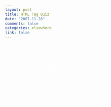 ```yaml
--- 
layout: post
title: HTML Tag Quiz
date: "2007-11-28"
comments: false
categories: elsewhere
link: false
---
```

<a id="mingle2_badge" href="http://www.justsayhi.com/bb/html_quiz" style="display: block; background:url(http://assets.justsayhi.com/badges/844/176/html_elements.xypmk29skw.jpg) no-repeat top left; height: 147px; width: 335px; text-decoration: none; color: #fff;"><strong id="mingle2_badge_score" style="display: block; padding-left: 125px; padding-top: 60px; font-weight: normal; font-family: Times New Roman, Arial; font-size: 45px;">38</strong></a

Or 41.75 %.  Ask me the state capitals.  <i>Those</i> I can name.
